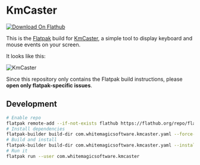 # KmCaster

[![Download On Flathub](https://flathub.org/assets/badges/flathub-badge-en.svg)](https://flathub.org/apps/details/com.whitemagicsoftware.kmcaster)

This is the [Flatpak](https://flatpak.org/) build for
[KmCaster](https://github.com/DaveJarvis/kmcaster), a simple tool to display keyboard
and mouse events on your screen.

It looks like this:

![KmCaster](https://user-images.githubusercontent.com/973709/112867135-74051280-90b2-11eb-813e-07828882003e.png)

Since this repository only contains the Flatpak build instructions, please **open only
flatpak-specific issues**.

## Development

```sh
# Enable repo
flatpak remote-add --if-not-exists flathub https://flathub.org/repo/flathub.flatpakrepo
# Install dependencies
flatpak-builder build-dir com.whitemagicsoftware.kmcaster.yaml --force-clean --install-deps-only --install-deps-from flathub
# Build and install
flatpak-builder build-dir com.whitemagicsoftware.kmcaster.yaml --install --user --force-clean
# Run it
flatpak run --user com.whitemagicsoftware.kmcaster
```
